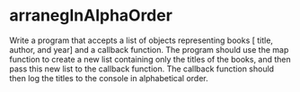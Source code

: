 # arranegInAlphaOrder

Write a program that accepts a list of objects representing books [ title, author, and year] and a callback
function. The program should use the map function to create a new list containing only the titles of the books,
and then pass this new list to the callback function. The callback function should then log the titles to the
console in alphabetical order.
